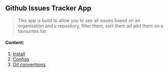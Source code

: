 ## Github Issues Tracker App

> This app is build to allow you to see all issues based on an organisation and a repository, filter them, sort them ad add them on a favourites list

#### Content:
1. [Install](./docs/install.md)
1. [Configs](./docs/configs.md)
1. [Git conventions](./docs/git-conventions.md)

